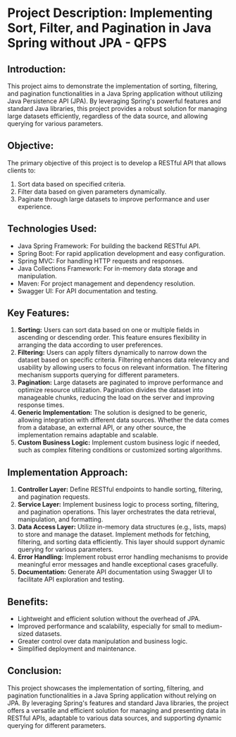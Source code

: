 # Project Description: Implementing Sort, Filter, and Pagination in Java Spring without JPA - QFPS

## Introduction:
This project aims to demonstrate the implementation of sorting, filtering, and pagination functionalities in a Java Spring application without utilizing Java Persistence API (JPA). By leveraging Spring's powerful features and standard Java libraries, this project provides a robust solution for managing large datasets efficiently, regardless of the data source, and allowing querying for various parameters.

## Objective:
The primary objective of this project is to develop a RESTful API that allows clients to:
1. Sort data based on specified criteria.
2. Filter data based on given parameters dynamically.
3. Paginate through large datasets to improve performance and user experience.

## Technologies Used:
- Java Spring Framework: For building the backend RESTful API.
- Spring Boot: For rapid application development and easy configuration.
- Spring MVC: For handling HTTP requests and responses.
- Java Collections Framework: For in-memory data storage and manipulation.
- Maven: For project management and dependency resolution.
- Swagger UI: For API documentation and testing.

## Key Features:
1. **Sorting:** Users can sort data based on one or multiple fields in ascending or descending order. This feature ensures flexibility in arranging the data according to user preferences.
2. **Filtering:** Users can apply filters dynamically to narrow down the dataset based on specific criteria. Filtering enhances data relevancy and usability by allowing users to focus on relevant information. The filtering mechanism supports querying for different parameters.
3. **Pagination:** Large datasets are paginated to improve performance and optimize resource utilization. Pagination divides the dataset into manageable chunks, reducing the load on the server and improving response times.
4. **Generic Implementation:** The solution is designed to be generic, allowing integration with different data sources. Whether the data comes from a database, an external API, or any other source, the implementation remains adaptable and scalable.
5. **Custom Business Logic:** Implement custom business logic if needed, such as complex filtering conditions or customized sorting algorithms.

## Implementation Approach:
1. **Controller Layer:** Define RESTful endpoints to handle sorting, filtering, and pagination requests.
2. **Service Layer:** Implement business logic to process sorting, filtering, and pagination operations. This layer orchestrates the data retrieval, manipulation, and formatting.
3. **Data Access Layer:** Utilize in-memory data structures (e.g., lists, maps) to store and manage the dataset. Implement methods for fetching, filtering, and sorting data efficiently. This layer should support dynamic querying for various parameters.
4. **Error Handling:** Implement robust error handling mechanisms to provide meaningful error messages and handle exceptional cases gracefully.
5. **Documentation:** Generate API documentation using Swagger UI to facilitate API exploration and testing.

## Benefits:
- Lightweight and efficient solution without the overhead of JPA.
- Improved performance and scalability, especially for small to medium-sized datasets.
- Greater control over data manipulation and business logic.
- Simplified deployment and maintenance.

## Conclusion:
This project showcases the implementation of sorting, filtering, and pagination functionalities in a Java Spring application without relying on JPA. By leveraging Spring's features and standard Java libraries, the project offers a versatile and efficient solution for managing and presenting data in RESTful APIs, adaptable to various data sources, and supporting dynamic querying for different parameters.

